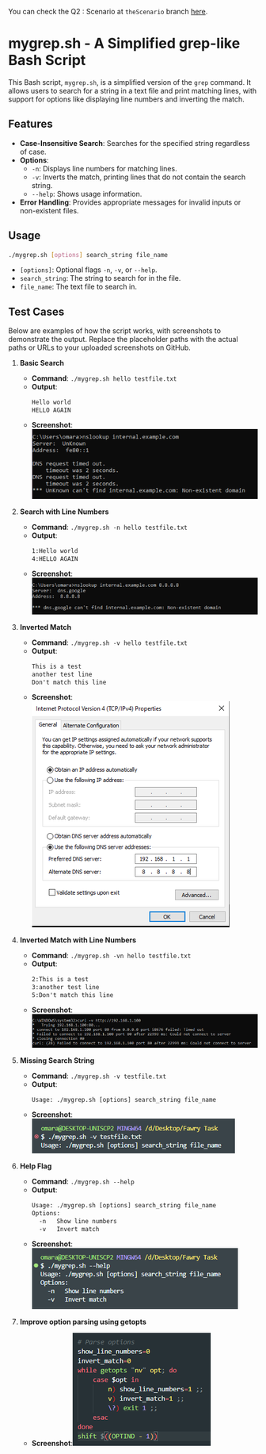 You can check the Q2 : Scenario at `theScenario` branch [here](https://github.com/omar3anan/Fawry-DevOps-Intern/tree/theScenario).
# mygrep.sh - A Simplified grep-like Bash Script

This Bash script, `mygrep.sh`, is a simplified version of the `grep` command. It allows users to search for a string in a text file and print matching lines, with support for options like displaying line numbers and inverting the match.

## Features

- **Case-Insensitive Search**: Searches for the specified string regardless of case.
- **Options**:
  - `-n`: Displays line numbers for matching lines.
  - `-v`: Inverts the match, printing lines that do not contain the search string.
  - `--help`: Shows usage information.
- **Error Handling**: Provides appropriate messages for invalid inputs or non-existent files.

## Usage

```bash
./mygrep.sh [options] search_string file_name
```

- `[options]`: Optional flags `-n`, `-v`, or `--help`.
- `search_string`: The string to search for in the file.
- `file_name`: The text file to search in.

## Test Cases

Below are examples of how the script works, with screenshots to demonstrate the output. Replace the placeholder paths with the actual paths or URLs to your uploaded screenshots on GitHub.

1. **Basic Search**
   - **Command**: `./mygrep.sh hello testfile.txt`
   - **Output**:
     ```
     Hello world
     HELLO AGAIN
     ```
   - **Screenshot**: ![App Screenshot](screenshots/1.png)

2. **Search with Line Numbers**
   - **Command**: `./mygrep.sh -n hello testfile.txt`
   - **Output**:
     ```
     1:Hello world
     4:HELLO AGAIN
     ```
   - **Screenshot**: ![App Screenshot](screenshots/2.png)

3. **Inverted Match**
   - **Command**: `./mygrep.sh -v hello testfile.txt`
   - **Output**:
     ```
     This is a test
     another test line
     Don't match this line
     ```
   - **Screenshot**: ![App Screenshot](screenshots/7.png)

4. **Inverted Match with Line Numbers**
   - **Command**: `./mygrep.sh -vn hello testfile.txt`
   - **Output**:
     ```
     2:This is a test
     3:another test line
     5:Don't match this line
     ```
   - **Screenshot**: ![App Screenshot](screenshots/3.png)

5. **Missing Search String**
   - **Command**: `./mygrep.sh -v testfile.txt`
   - **Output**:
     ```
     Usage: ./mygrep.sh [options] search_string file_name
     ```
   - **Screenshot**: ![App Screenshot](screenshots/4.png)

6. **Help Flag**
   - **Command**: `./mygrep.sh --help`
   - **Output**:
     ```
     Usage: ./mygrep.sh [options] search_string file_name
     Options:
       -n   Show line numbers
       -v   Invert match
     ```
   - **Screenshot**: ![App Screenshot](screenshots/5.png)
7. **Improve option parsing using getopts**
   - **Screenshot**:![App Screenshot](screenshots/8.png)


